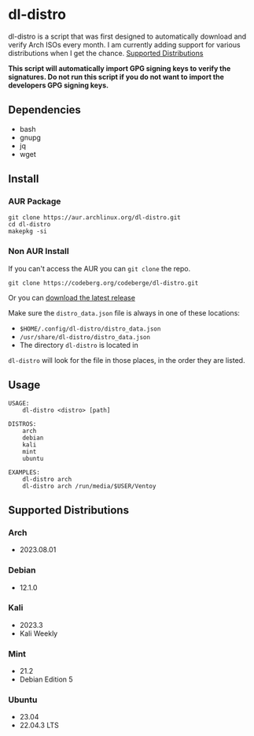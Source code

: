 # dl-distro

dl-distro is a script that was first designed to automatically download and verify Arch ISOs every month.
I am currently adding support for various distributions when I get the chance. [Supported Distributions](#supported-distributions)

**This script will automatically import GPG signing keys to verify the signatures. Do not run this script if you do not want to import the developers GPG signing keys.**

## Dependencies

- bash
- gnupg
- jq
- wget

## Install

### AUR Package

```
git clone https://aur.archlinux.org/dl-distro.git
cd dl-distro
makepkg -si
```

### Non AUR Install

If you can't access the AUR you can `git clone` the repo.

```
git clone https://codeberg.org/codeberge/dl-distro.git
```

Or you can [download the latest release](https://codeberg.org/codeberge/dl-distro/releases/latest)

Make sure the `distro_data.json` file is always in one of these locations:

- `$HOME/.config/dl-distro/distro_data.json`
- `/usr/share/dl-distro/distro_data.json`
- The directory `dl-distro` is located in

`dl-distro` will look for the file in those places, in the order they are listed.

## Usage

```
USAGE:
    dl-distro <distro> [path]

DISTROS:
    arch
    debian
    kali
    mint
    ubuntu

EXAMPLES:
    dl-distro arch
    dl-distro arch /run/media/$USER/Ventoy
```

## Supported Distributions

### Arch
- 2023.08.01

### Debian
- 12.1.0

### Kali
- 2023.3
- Kali Weekly

### Mint
- 21.2
- Debian Edition 5

### Ubuntu
- 23.04
- 22.04.3 LTS
